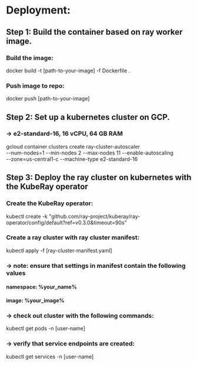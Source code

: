
# Deployment: 

## Step 1: Build the container based on ray worker image.
### Build the image:

docker build -t [path-to-your-image] -f Dockerfile .

### Push image to repo: 

docker push [path-to-your-image]

## Step 2: Set up a kubernetes cluster on GCP. 
### -> e2-standard-16, 16 vCPU, 64 GB RAM

gcloud container clusters create ray-cluster-autoscaler \
    --num-nodes=1 --min-nodes 2 --max-nodes 11 --enable-autoscaling \
    --zone=us-central1-c --machine-type e2-standard-16

## Step 3:  Deploy the ray cluster on kubernetes with the KubeRay operator
### Create the KubeRay operator:

kubectl create -k "github.com/ray-project/kuberay/ray-operator/config/default?ref=v0.3.0&timeout=90s"

### Create a ray cluster with ray cluster manifest:

kubectl apply -f [ray-cluster-manifest.yaml]

### -> note: ensure that settings in manifest contain the following values
#### namespace: %your_name%
#### image:  %your_image%

### -> check out cluster with the following commands:

kubectl get pods -n [user-name]

### -> verify that service endpoints are created: 

kubectl get services -n [user-name]



